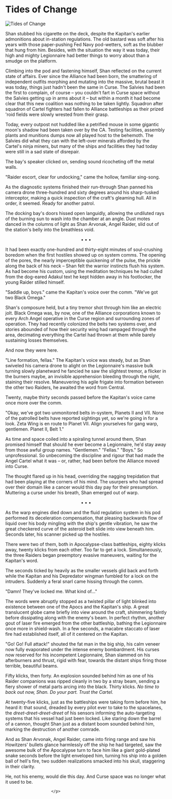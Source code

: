 # Tides of Change

![Tides of Change](images/tides_of_change.jpg)

    

Shan stubbed his cigarette on the deck, despite the Kapitan's earlier admonitions about in-station regulations.  The old bastard was soft after his years with those paper-pushing Fed Navy pod-wetters, soft as the blubber that hung from him.  Besides, with the situation the way it was today, their high and mighty Legionnaire had better things to worry about than a smudge on the platform.

Climbing into the pod and fastening himself, Shan reflected on the current state of affairs.  Ever since the Alliance had been born, the smattering of independent outfits morphing and mutating into the massive, brutal beast it was today, things just hadn't been the same in Curse.  The Salvies had been the first to complain, of course – you couldn't fart in Curse space without the Salvies getting up in arms about it – but within a month it had become clear that this new coalition was nothing to be taken lightly.  Squadron after squadron of Cartel fighters had fallen to Alliance battleships as their prized 'roid fields were slowly wrested from their grasp.

Today, every outpost not huddled like a petrified mouse in some gigantic moon's shadow had been taken over by the CA.  Testing facilities, assembly plants and munitions dumps now all played host to the behemoth.  The Salvies did what they can with the left-over minerals afforded by the Cartel's ninja miners, but many of the ships and facilities they had today were still in a sad state of disrepair.

The bay's speaker clicked on, sending sound ricocheting off the metal walls.

"Raider escort, clear for undocking," came the hollow, familiar sing-song.

As the diagnostic systems finished their run-through Shan panned his camera drone three-hundred and sixty degrees around his sharp-tusked interceptor, making a quick inspection of the craft's gleaming hull.  All in order, it seemed.  Ready for another patrol.

The docking bay's doors hissed open languidly, allowing the undiluted rays of the burning sun to wash into the chamber at an angle.  Dust motes danced in the columns of light as Shan Arvonak, Angel Raider, slid out of the station's belly into the breathless void.

 <p align="center">•   •   •</p>
It had been exactly one-hundred and thirty-eight minutes of soul-crushing boredom when the first hostiles showed up on system comms.  The opening of the pores, the nearly imperceptible quickening of the pulse, the prickle along the back of his neck – Shan felt the warrior instincts flush his system.  As had become his custom, using the meditation techniques he had culled from the dog-eared Adakul text he kept hidden away in his footlocker, the young Raider stilled himself.

"Saddle up, boys." came the Kapitan's voice over the comm.  "We've got two Black Omega."

Shan's composure held, but a tiny tremor shot through him like an electric jolt.  Black Omega was, by now, one of the Alliance corporations known to every Arch Angel operative in the Curse region and surrounding zones of operation.  They had recently colonized the belts two systems over, and stories abounded of how their security wing had rampaged through the area, decimating everything the Cartel had thrown at them while barely sustaining losses themselves.

And now they were here.

"Line formation, fellas."  The Kapitan's voice was steady, but as Shan swiveled his camera drone to alight on the Legionnaire's massive bulk turning slowly planetward he fancied he saw the slightest tremor, a flicker in the burners maybe, an invisible apprehension bleeding through the night, staining their resolve.  Maneuvering his agile frigate into formation between the other two Raiders, he awaited the word from Central.

Twenty, maybe thirty seconds passed before the Kapitan's voice came once more over the comm.

"Okay, we've got two unmonitored belts in-system, Planets II and VII.  None of the patrolled belts have reported sightings yet, so we're going in for a look.  Zeta Wing is en route to Planet VII.  Align yourselves for gang warp, gentlemen.  Planet II, Belt 1."

As time and space coiled into a spiraling tunnel around them, Shan promised himself that should he ever become a Legionnaire, he'd stay away from those awful group names.  "Gentlemen."  "Fellas."  "Boys."  So unprofessional.  So unbecoming the discipline and rigour that had made the Angel Cartel what it was – or, rather, had been before the Alliance moved into Curse.

The thought flared up in his head, overriding the nagging trepidation that had been playing at the corners of his mind.  The usurpers who had spread over their domain like a cancer would this day pay for their presumption.  Muttering a curse under his breath, Shan emerged out of warp.

 <p align="center">•   •   •</p>
As the warp engines died down and the fluid regulation system in his pod performed its deceleration compensation, that pleasing backwards flow of liquid over his body mingling with the ship's gentle vibration, he saw the great checkered curve of the asteroid belt slide into view beneath him.  Seconds later, his scanner picked up the hostiles.

There were two of them, both in Apocalypse-class battleships, eighty klicks away, twenty klicks from each other.  Too far to get a lock.  Simultaneously, the three Raiders began preemptory evasive maneuvers, waiting for the Kapitan's word.

The seconds ticked by heavily as the smaller vessels glid back and forth while the Kapitan and his Depredator wingman fumbled for a lock on the intruders.  Suddenly a feral snarl came hissing through the comm.

"Damn!  They've locked me.  What kind of..."

The words were abruptly stopped as a twisted pillar of light blinked into existence between one of the Apocs and the Kapitan's ship.  A great translucent globe came briefly into view around the craft, shimmering faintly before dissipating along with the enemy's beam.  In perfect rhythm, another gout of laser fire emerged from the other battleship, bathing the Legionnaire once more in shield-wash.  In a few seconds, a macabre staccato of laser fire had established itself, all of it centered on the Kapitan.

"Go!  Go!  Full attack!" shouted the fat man in the big ship, his calm veneer now fully evaporated under the intense enemy bombardment.  His curses now reserved for his incompetent Legionnaire, Shan slammed on his afterburners and thrust, rigid with fear, towards the distant ships firing those terrible, beautiful beams.

Fifty klicks, then forty.  An explosion sounded behind him as one of his Raider companions was ripped cleanly in two by a stray beam, sending a fiery shower of metal parts arcing into the black.  Thirty klicks.  <i>No time to back out now, Shan.  Do your part.  Trust the Cartel.</i>

At twenty-five klicks, just as the battleships were taking form before him, he heard it: that sound, dreaded by every pilot ever to take to the spacelanes, the <i>dreet-dreet-dreet-dreet</i> of his sensors informing the auto-targeting systems that his vessel had just been locked.  Like staring down the barrel of a cannon, thought Shan just as a distant boom sounded behind him, marking the destruction of another comrade.

And as Shan Arvonak, Angel Raider, came into firing range and saw his Howitzers' bullets glance harmlessly off the ship he had targeted, saw the awesome bulk of the Apocalypse turn to face him like a giant gold-plated snake seconds before the light enveloped him, turning his ship into a golden ball of hell's fire, two sudden realizations smacked into his skull, staggering in their clarity.

He, not his enemy, would die this day.  And Curse space was no longer what it used to be.


<p>


                            
                        </p>
